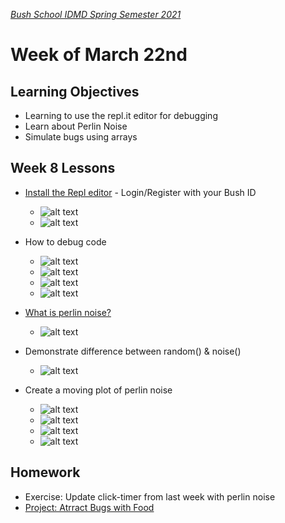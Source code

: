 [_Bush School IDMD Spring Semester 2021_](https://chandrunarayan.github.io/idmd/)

# Week of March 22nd

## Learning Objectives
* Learning to use the repl.it editor for debugging
* Learn about Perlin Noise
* Simulate bugs using arrays

## Week 8 Lessons
* [Install the Repl editor](https://replit.com/signup?from=landing)  - Login/Register with your Bush ID

  * ![alt text](0createrepl.png)
  * ![alt text](1createrepl.png)

* How to debug code

  * ![alt text](2createrepl.png)
  * ![alt text](3createrepl.png)
  * ![alt text](4createrepl.png)
  * ![alt text](5createrepl.png)

* [What is perlin noise?](https://en.wikipedia.org/wiki/Perlin_noise)
  * ![alt text](perlin.png)

* Demonstrate difference between random() & noise()
  * ![alt text](6createrepl.png)
* Create a moving plot of perlin noise
  * ![alt text](7createrepl.png)
  * ![alt text](8createrepl.png)
  * ![alt text](9createrepl.png)
  * ![alt text](10createrepl.png)

## Homework
* Exercise: Update click-timer from last week with perlin noise
* [Project: Atrract Bugs with Food](code/bugs_moving_to_food.md)

